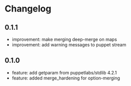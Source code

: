 # Changelog

## 0.1.1

* improvement: make merging deep-merge on maps
* improvement: add warning messages to puppet stream

## 0.1.0

* feature: add getparam from puppetlabs/stdlib 4.2.1
* feature: added merge_hardening for option-merging


